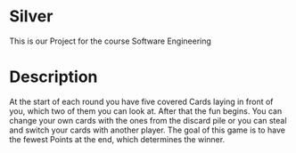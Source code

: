 # Silver
This is our Project for the course Software Engineering

# Description
At the start of each round you have five covered Cards laying in front of you, which two of them you can look at. After that the fun begins. You can change your own cards with the ones from the discard pile or you can steal and switch your cards with another player. 
The goal of this game is to have the fewest Points at the end, which determines the winner.
